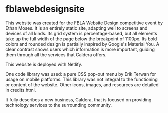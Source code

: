 # fblawebdesignsite

This website was created for the FBLA Website Design competitive event by Ethan Moses. It is an entirely static site, adapting well to screens and devices of all kinds. Its grid system is percentage-based, but all elements take up the full width of the page below the breakpoint of 1100px. Its bold colors and rounded design is partially inspired by Google's Material You. A clear contrast shows users which information is more important, guiding them through all the services that Caldera offers.

This website is deployed with Netlify.

One code library was used: a pure CSS pop-out menu by Erik Terwan for usage on mobile platforms. This library was not integral to the functioning or content of the website. Other icons, images, and resources are detailed in credits.html.

It fully describes a new business, Caldera, that is focused on providing technology services to the surrounding community.
